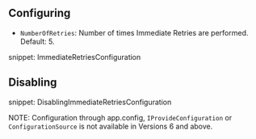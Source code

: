 ## Configuring

 * `NumberOfRetries`: Number of times Immediate Retries are performed. Default: 5.

snippet: ImmediateRetriesConfiguration


## Disabling

snippet: DisablingImmediateRetriesConfiguration


NOTE: Configuration through app.config, `IProvideConfiguration` or `ConfigurationSource` is not available in Versions 6 and above.
